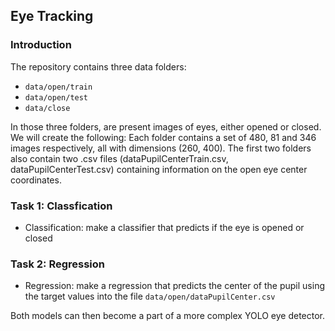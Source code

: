 











## Eye Tracking

### Introduction

The repository contains three data folders:
* `data/open/train`
* `data/open/test`
* `data/close`


In those three folders, are present images of eyes, either opened or closed. We will create the following: 
Each folder contains a set of 480, 81 and 346 images respectively, all with dimensions (260, 400).
The first two folders also contain two .csv files (dataPupilCenterTrain.csv, dataPupilCenterTest.csv) containing
information on the open eye center coordinates.

### Task 1: Classfication
* Classification: make a classifier that predicts if the eye is opened or closed

### Task 2: Regression
* Regression: make a regression that predicts the center of the pupil using the target values into the file `data/open/dataPupilCenter.csv`


Both models can then become a part of a more complex YOLO eye detector.


